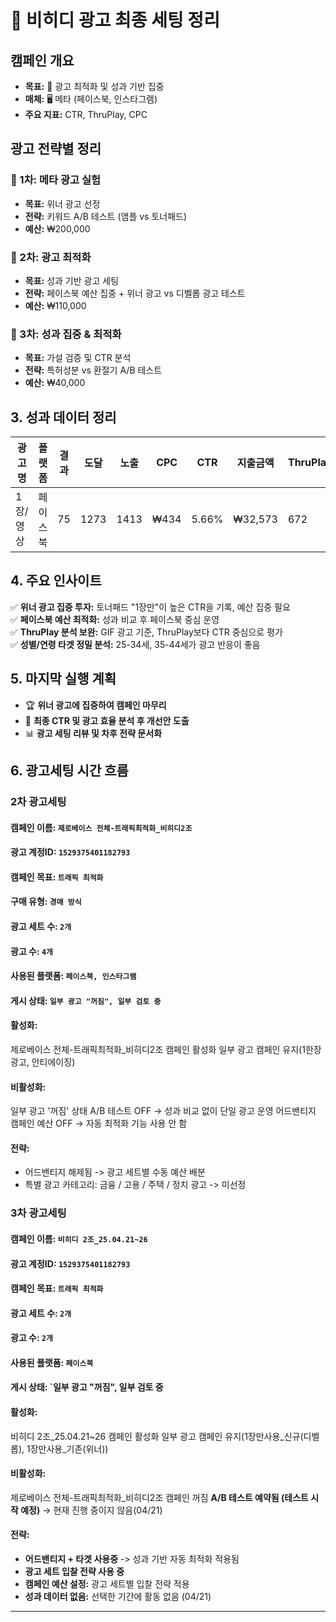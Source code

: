 # 📌 비히디 광고 최종 세팅 정리

## **캠페인 개요**
- **목표:** 🚀 광고 최적화 및 성과 기반 집중  
- **매체:** 🖥️ 메타 (페이스북, 인스타그램)  
- **주요 지표:** CTR, ThruPlay, CPC  

## **광고 전략별 정리**
### 🔹 1차: 메타 광고 실험
- **목표:** 위너 광고 선정
- **전략:** 키워드 A/B 테스트 (앰플 vs 토너패드)
- **예산:** ₩200,000

### 🔹 2차: 광고 최적화
- **목표:** 성과 기반 광고 세팅
- **전략:** 페이스북 예산 집중 + 위너 광고 vs 디벨롭 광고 테스트
- **예산:** ₩110,000

### 🔹 3차: 성과 집중 & 최적화
- **목표:** 가설 검증 및 CTR 분석
- **전략:** 특허성분 vs 환절기 A/B 테스트
- **예산:** ₩40,000

## 3. **성과 데이터 정리**
| 광고명 | 플랫폼 | 결과 | 도달 | 노출 | CPC | CTR | 지출금액 | ThruPlay |
|-------|-------|------|------|------|------|------|------|------|
| 1장/영상 | 페이스북 | 75 | 1273 | 1413 | ₩434 | 5.66% | ₩32,573 | 672 |

## 4. **주요 인사이트**
✅ **위너 광고 집중 투자:** 토너패드 "1장만"이 높은 CTR을 기록, 예산 집중 필요  
✅ **페이스북 예산 최적화:** 성과 비교 후 페이스북 중심 운영  
✅ **ThruPlay 분석 보완:** GIF 광고 기준, ThruPlay보다 CTR 중심으로 평가  
✅ **성별/연령 타겟 정밀 분석:** 25-34세, 35-44세가 광고 반응이 좋음  

## 5. **마지막 실행 계획**
- 🏆 **위너 광고에 집중하여 캠페인 마무리**  
- 🎯 **최종 CTR 및 광고 효율 분석 후 개선안 도출**  
- 📊 **광고 세팅 리뷰 및 차후 전략 문서화**  

## 6. 광고세팅 시간 흐름

### 2차 광고세팅
#### 캠페인 이름: `제로베이스 전체-트래픽최적화_비히디2조`
#### 광고 계정ID: `1529375401182793`
#### 캠페인 목표: `트래픽 최적화`
#### 구매 유형: `경매 방식`
#### 광고 세트 수: `2개`
#### 광고 수: `4개`
#### 사용된 플랫폼: `페이스북, 인스타그램`
#### 게시 상태: `일부 광고 "꺼짐", 일부 검토 중`

#### **활성화:**
제로베이스 전체-트래픽최적화_비히디2조 캠페인 활성화
일부 광고 캠페인 유지(1한장광고, 안티에이징)

#### **비활성화:**
일부 광고 '꺼짐' 상태
A/B 테스트 OFF -> 성과 비교 없이 단일 광고 운영
어드밴티지 캠페인 예산 OFF -> 자동 최적화 기능 사용 안 함

#### **전략:**
- 어드밴티지 해제됨 -> 광고 세트별 수동 예산 배분
- 특별 광고 카테고리: 금융 / 고용 / 주택 / 정치 광고 -> 미선정

### 3차 광고세팅
#### 캠페인 이름: `비히디 2조_25.04.21~26`
#### 광고 계정ID: `1529375401182793`
#### 캠페인 목표: `트래픽 최적화`
#### 광고 세트 수: `2개`
#### 광고 수: `2개`
#### 사용된 플랫폼: `페이스북`
#### 게시 상태: `일부 광고 "꺼짐", 일부 검토 중

#### **활성화:**
비히디 2조_25.04.21~26 캠페인 활성화
일부 광고 캠페인 유지(1장만사용_신규(디벨롭), 1장만사용_기존(위너))

#### **비활성화:**
제로베이스 전체-트래픽최적화_비히디2조 캠페인 꺼짐
**A/B 테스트 예약됨 (테스트 시작 예정)** → 현재 진행 중이지 않음(04/21)

#### **전략:**
- **어드밴티지 + 타겟 사용중** -> 성과 기반 자동 최적화 적용됨
- **광고 세트 입찰 전략 사용 중**
- **캠페인 예산 설정:** 광고 세트별 입찰 전략 적용
- **성과 데이터 없음:** 선택한 기간에 활동 없음 (04/21)

---

